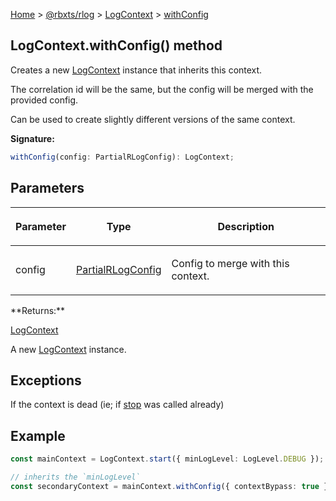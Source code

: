 [Home](./index.md) &gt; [@rbxts/rlog](./rlog.md) &gt; [LogContext](./rlog.logcontext.md) &gt;
[withConfig](./rlog.logcontext.withconfig.md)

## LogContext.withConfig() method

Creates a new [LogContext](./rlog.logcontext.md) instance that inherits this context.

The correlation id will be the same, but the config will be merged with the provided config.

Can be used to create slightly different versions of the same context.

**Signature:**

```typescript
withConfig(config: PartialRLogConfig): LogContext;
```

## Parameters

<table><thead><tr><th>

Parameter

</th><th>

Type

</th><th>

Description

</th></tr></thead>
<tbody><tr><td>

config

</td><td>

[PartialRLogConfig](./rlog.partialrlogconfig.md)

</td><td>

Config to merge with this context.

</td></tr>
</tbody></table>
**Returns:**

[LogContext](./rlog.logcontext.md)

A new [LogContext](./rlog.logcontext.md) instance.

## Exceptions

If the context is dead (ie; if [stop](./rlog.logcontext.stop.md) was called already)

## Example

```ts
const mainContext = LogContext.start({ minLogLevel: LogLevel.DEBUG });

// inherits the `minLogLevel`
const secondaryContext = mainContext.withConfig({ contextBypass: true });
```
